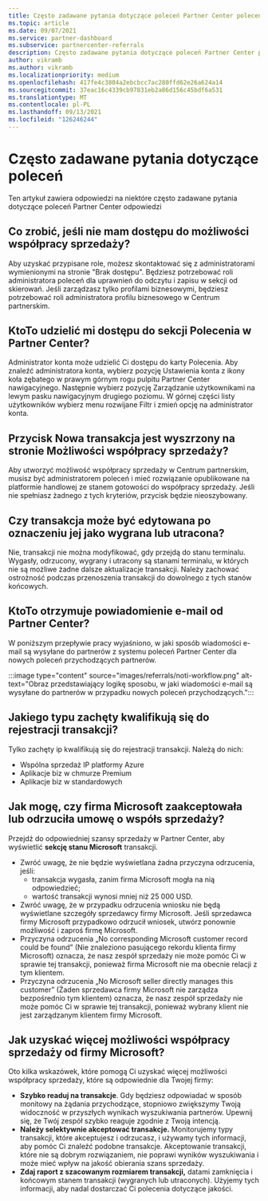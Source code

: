 ```yaml
---
title: Często zadawane pytania dotyczące poleceń Partner Center poleceń
ms.topic: article
ms.date: 09/07/2021
ms.service: partner-dashboard
ms.subservice: partnercenter-referrals
description: Często zadawane pytania dotyczące poleceń Partner Center poleceń
author: vikramb
ms.author: vikramb
ms.localizationpriority: medium
ms.openlocfilehash: 417fe4c3804a2ebcbcc7ac280ffd62e26a624a14
ms.sourcegitcommit: 37eac16c4339cb97831eb2a86d156c45bdf6a531
ms.translationtype: MT
ms.contentlocale: pl-PL
ms.lasthandoff: 09/13/2021
ms.locfileid: "126246244"
---
```

# <a name="frequently-asked-questions-on-referrals"></a>Często zadawane pytania dotyczące poleceń

Ten artykuł zawiera odpowiedzi na niektóre często zadawane pytania dotyczące poleceń Partner Center odpowiedzi

## <a name="what-should-i-do-if-i-dont-have-access-to-co-sell-opportunities"></a>Co zrobić, jeśli nie mam dostępu do możliwości współpracy sprzedaży?

Aby uzyskać przypisane role, możesz skontaktować się z administratorami wymienionymi na stronie "Brak dostępu". Będziesz potrzebować roli administratora poleceń dla uprawnień do odczytu i zapisu w sekcji od skierowań. Jeśli zarządzasz tylko profilami biznesowymi, będziesz potrzebować roli administratora profilu biznesowego w Centrum partnerskim.

## <a name="who-can-grant-me-access-to-the-referrals-section-in-partner-center"></a>KtoTo udzielić mi dostępu do sekcji Polecenia w Partner Center?

Administrator konta może udzielić Ci dostępu do karty Polecenia. Aby znaleźć administratora konta, wybierz pozycję Ustawienia konta z ikony koła zębatego w prawym górnym rogu pulpitu Partner Center nawigacyjnego. Następnie wybierz pozycję Zarządzanie użytkownikami na lewym pasku nawigacyjnym drugiego poziomu. W górnej części listy użytkowników wybierz menu rozwijane Filtr i zmień opcję na administrator konta.

## <a name="new-deal-button-is-greyed-out-for-me-in-the-co-sell-opportunities-page"></a>Przycisk Nowa transakcja jest wyszrzony na stronie Możliwości współpracy sprzedaży?

Aby utworzyć możliwość współpracy sprzedaży w Centrum partnerskim, musisz być administratorem poleceń i mieć rozwiązanie opublikowane na platformie handlowej ze stanem gotowości do współpracy sprzedaży. Jeśli nie spełniasz żadnego z tych kryteriów, przycisk będzie nieoszybowany.

## <a name="can-a-deal-be-edited-after-it-is-marked-as-won-or-lost"></a>Czy transakcja może być edytowana po oznaczeniu jej jako wygrana lub utracona?

Nie, transakcji nie można modyfikować, gdy przejdą do stanu terminalu. Wygasły, odrzucony, wygrany i utracony są stanami terminalu, w których nie są możliwe żadne dalsze aktualizacje transakcji. Należy zachować ostrożność podczas przenoszenia transakcji do dowolnego z tych stanów końcowych.

## <a name="who-gets-an-email-notification-from-partner-center"></a>KtoTo otrzymuje powiadomienie e-mail od Partner Center?

W poniższym przepływie pracy wyjaśniono, w jaki sposób wiadomości e-mail są wysyłane do partnerów z systemu poleceń Partner Center dla nowych poleceń przychodzących partnerów.

:::image type="content" source="images/referrals/noti-workflow.png" alt-text="Obraz przedstawiający logikę sposobu, w jaki wiadomości e-mail są wysyłane do partnerów w przypadku nowych poleceń przychodzących.":::

## <a name="what-type-of-incentives-are-eligible-for-deal-registration"></a>Jakiego typu zachęty kwalifikują się do rejestracji transakcji?

Tylko zachęty ip kwalifikują się do rejestracji transakcji. Należą do nich:

- Wspólna sprzedaż IP platformy Azure
- Aplikacje biz w chmurze Premium
- Aplikacje biz w standardowych

## <a name="how-do-i-know-if-microsoft-has-accepted-or-declined-a-co-sell-deal"></a>Jak mogę, czy firma Microsoft zaakceptowała lub odrzuciła umowę o współs sprzedaży?

Przejdź do odpowiedniej szansy sprzedaży w Partner Center, aby wyświetlić **sekcję stanu Microsoft** transakcji.

- Zwróć uwagę, że nie będzie wyświetlana żadna przyczyna odrzucenia, jeśli:
  - transakcja wygasła, zanim firma Microsoft mogła na nią odpowiedzieć;
  - wartość transakcji wynosi mniej niż 25 000 USD.
- Zwróć uwagę, że w przypadku odrzucenia wniosku nie będą wyświetlane szczegóły sprzedawcy firmy Microsoft. Jeśli sprzedawca firmy Microsoft przypadkowo odrzucił wniosek, utwórz ponownie możliwość i zaproś firmę Microsoft.
- Przyczyna odrzucenia „No corresponding Microsoft customer record could be found” (Nie znaleziono pasującego rekordu klienta firmy Microsoft) oznacza, że nasz zespół sprzedaży nie może pomóc Ci w sprawie tej transakcji, ponieważ firma Microsoft nie ma obecnie relacji z tym klientem.
- Przyczyna odrzucenia „No Microsoft seller directly manages this customer” (Żaden sprzedawca firmy Microsoft nie zarządza bezpośrednio tym klientem) oznacza, że nasz zespół sprzedaży nie może pomóc Ci w sprawie tej transakcji, ponieważ wybrany klient nie jest zarządzanym klientem firmy Microsoft.

## <a name="how-to-get-more-co-sell-opportunities-from-microsoft"></a>Jak uzyskać więcej możliwości współpracy sprzedaży od firmy Microsoft?

Oto kilka wskazówek, które pomogą Ci uzyskać więcej możliwości współpracy sprzedaży, które są odpowiednie dla Twojej firmy:

- **Szybko readuj na transakcje**. Gdy będziesz odpowiadać w sposób monitowy na żądania przychodzące, stopniowo zwiększymy Twoją widoczność w przyszłych wynikach wyszukiwania partnerów. Upewnij się, że Twój zespół szybko reaguje zgodnie z Twoją intencją.
- **Należy selektywnie akceptować transakcje.** Monitorujemy typy transakcji, które akceptujesz i odrzucasz, i używamy tych informacji, aby pomóc Ci znaleźć podobne transakcje. Akceptowanie transakcji, które nie są dobrym rozwiązaniem, nie poprawi wyników wyszukiwania i może mieć wpływ na jakość obierania szans sprzedaży.
- **Zdaj raport z szacowanym rozmiarem transakcji,** datami zamknięcia i końcowym stanem transakcji (wygranych lub utraconych). Użyjemy tych informacji, aby nadal dostarczać Ci polecenia dotyczące jakości.
